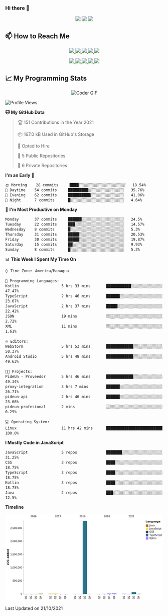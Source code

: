 ### Hi there 👋

<!--
**DevKenny/DevKenny** is a ✨ _special_ ✨ repository because its `README.md` (this file) appears on your GitHub profile.

Here are some ideas to get you started:

- 🔭 I’m currently working on ...
- 🌱 I’m currently learning ...
- 👯 I’m looking to collaborate on ...
- 🤔 I’m looking for help with ...
- 💬 Ask me about ...
- 📫 How to reach me: ...
- 😄 Pronouns: ...
- ⚡ Fun fact: ...
-->

<p align = "center">
  <img src="https://github-readme-stats.vercel.app/api?username=DevKenny&count_private=true&show_icons=true&theme=graywhite&line_height=30&hide_border=true">
  <img src="https://github-readme-stats.vercel.app/api/top-langs/?username=DevKenny&hide=html,css&theme=graywhite&hide_border=true">
  <img src="https://github-profile-summary-cards.vercel.app/api/cards/profile-details?username=DevKenny&theme=vue">
</p>

## 📫 How to Reach Me

<p align="center">
 <a href="https://devkenny.github.io">
  <img src="https://img.shields.io/badge/DevKenny-%23206A5D.svg?&style=for-the-badge&logo=jquery&logoColor=white" />
 </a>

 <a href="https://www.linkedin.com/in/hreal92">
  <img src="https://img.shields.io/badge/connect-%230077B5.svg?&style=for-the-badge&logo=linkedin&logoColor=white" />
 </a>

 <a href="https://join.skype.com/invite/IQ6gVADlpBSM">
  <img src="https://img.shields.io/badge/chat-%2300AFF0.svg?&style=for-the-badge&logo=skype&logoColor=white" />
 </a>

 <a href="mailto:realherrold@gmail.com">
  <img src="https://img.shields.io/badge/email-%23C14438.svg?&style=for-the-badge&logo=Gmail&logoColor=white" />
 </a>

 <a href="https://wa.me/50589517503">
  <img src="https://img.shields.io/badge/Whatsapp-%2300BFA5.svg?&style=for-the-badge&logo=Whatsapp&logoColor=white" />
 </a>
</p>

<p align="center">
  <a href="#">
    <img src="https://badges.pufler.dev/visits/DevKenny/DevKenny?style=flat-square&color=green&logo=github">
  </a>
  <a href="#">
    <img src="https://badges.pufler.dev/years/DevKenny?style=flat-square&color=green&logo=github">
  </a>
  <a href="#">
    <img src="https://badges.pufler.dev/repos/DevKenny?style=flat-square&color=green&logo=github">
  </a>
  <a href="#">
    <img src="https://badges.pufler.dev/gists/DevKenny?style=flat-square&color=green&logo=github">
  </a>
  <a href="#">
    <img src="https://badges.pufler.dev/commits/monthly/DevKenny?style=flat-square&color=green&logo=github">
  </a>
</p>

## 📈 My Programming Stats

<p align="center">
 <img src="https://www.mygo.ge/uploads/blog/1584023795.jpg" alt="Coder GIF" style="max-width:500px">
</p>

<!--START_SECTION:waka-->
![Profile Views](http://img.shields.io/badge/Profile%20Views-14-blue)

**🐱 My GitHub Data** 

> 🏆 151 Contributions in the Year 2021
 > 
> 📦 167.0 kB Used in GitHub's Storage 
 > 
> 💼 Opted to Hire
 > 
> 📜 5 Public Repositories 
 > 
> 🔑 6 Private Repositories  
 > 
**I'm an Early 🐤** 

```text
🌞 Morning    28 commits     ████░░░░░░░░░░░░░░░░░░░░░   18.54% 
🌆 Daytime    54 commits     █████████░░░░░░░░░░░░░░░░   35.76% 
🌃 Evening    62 commits     ██████████░░░░░░░░░░░░░░░   41.06% 
🌙 Night      7 commits      █░░░░░░░░░░░░░░░░░░░░░░░░   4.64%

```
📅 **I'm Most Productive on Monday** 

```text
Monday       37 commits     ██████░░░░░░░░░░░░░░░░░░░   24.5% 
Tuesday      22 commits     ███░░░░░░░░░░░░░░░░░░░░░░   14.57% 
Wednesday    8 commits      █░░░░░░░░░░░░░░░░░░░░░░░░   5.3% 
Thursday     31 commits     █████░░░░░░░░░░░░░░░░░░░░   20.53% 
Friday       30 commits     █████░░░░░░░░░░░░░░░░░░░░   19.87% 
Saturday     15 commits     ██░░░░░░░░░░░░░░░░░░░░░░░   9.93% 
Sunday       8 commits      █░░░░░░░░░░░░░░░░░░░░░░░░   5.3%

```


📊 **This Week I Spent My Time On** 

```text
⌚︎ Time Zone: America/Managua

💬 Programming Languages: 
Kotlin                   5 hrs 33 mins       ███████████░░░░░░░░░░░░░░   47.47% 
TypeScript               2 hrs 46 mins       ██████░░░░░░░░░░░░░░░░░░░   23.67% 
JavaScript               2 hrs 37 mins       █████░░░░░░░░░░░░░░░░░░░░   22.42% 
JSON                     19 mins             ░░░░░░░░░░░░░░░░░░░░░░░░░   2.72% 
XML                      11 mins             ░░░░░░░░░░░░░░░░░░░░░░░░░   1.61%

🔥 Editors: 
WebStorm                 5 hrs 53 mins       ████████████░░░░░░░░░░░░░   50.37% 
Android Studio           5 hrs 48 mins       ████████████░░░░░░░░░░░░░   49.63%

🐱‍💻 Projects: 
PideUn - Proveedor       5 hrs 46 mins       ████████████░░░░░░░░░░░░░   49.34% 
proxy-integration        3 hrs 7 mins        ██████░░░░░░░░░░░░░░░░░░░   26.71% 
pideun-api               2 hrs 46 mins       ██████░░░░░░░░░░░░░░░░░░░   23.66% 
pideun-profesional       2 mins              ░░░░░░░░░░░░░░░░░░░░░░░░░   0.29%

💻 Operating System: 
Linux                    11 hrs 42 mins      █████████████████████████   100.0%

```

**I Mostly Code in JavaScript** 

```text
JavaScript               5 repos             ███████░░░░░░░░░░░░░░░░░░   31.25% 
CSS                      3 repos             ████░░░░░░░░░░░░░░░░░░░░░   18.75% 
TypeScript               3 repos             ████░░░░░░░░░░░░░░░░░░░░░   18.75% 
Kotlin                   3 repos             ████░░░░░░░░░░░░░░░░░░░░░   18.75% 
Java                     2 repos             ███░░░░░░░░░░░░░░░░░░░░░░   12.5%

```


**Timeline**

![Chart not found](https://raw.githubusercontent.com/DevKenny/DevKenny/main/charts/bar_graph.png) 


 Last Updated on 21/10/2021
<!--END_SECTION:waka-->
